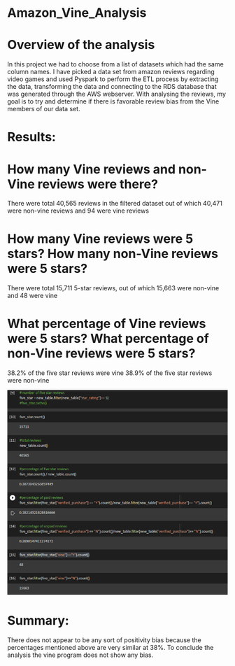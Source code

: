 # Amazon_Vine_Analysis

# Overview of the analysis
In this project we had to choose from a list of datasets which had the same column names. I have picked a data set from amazon reviews regarding video games and used Pyspark to perform the ETL process by extracting the data, transforming the data and connecting to the RDS database that was generated through the AWS webserver. With analysing the reviews, my goal is to try and determine if there is favorable review bias from the Vine members of our data set.

# Results:

# How many Vine reviews and non-Vine reviews were there?
There were total 40,565 reviews in the filtered dataset out of which 40,471 were non-vine reviews and 94 were vine reviews

# How many Vine reviews were 5 stars? How many non-Vine reviews were 5 stars?
There were total 15,711 5-star reviews, out of which 15,663 were non-vine and 48 were vine

# What percentage of Vine reviews were 5 stars? What percentage of non-Vine reviews were 5 stars?
38.2% of the five star reviews were vine
38.9% of the five star reviews were non-vine

![Image](https://github.com/yashodhan1202/Amazon_Vine_Analysis/blob/main/Vine_reviews.png)

# Summary:

There does not appear to be any sort of positivity bias because the percentages mentioned above are very similar at 38%. To conclude the analysis the vine program does not show any bias.
